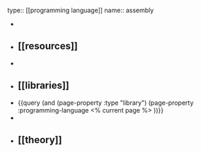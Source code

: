 type:: [[programming language]]
name:: assembly

-
- ## [[resources]]
-
- ## [[libraries]]
- {{query (and (page-property :type "library") (page-property :programming-language <% current page %> ))}}
-
- ## [[theory]]